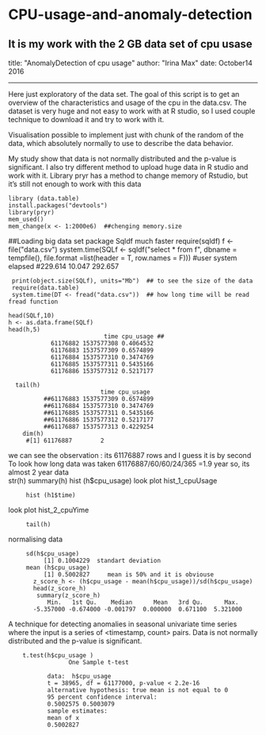 # CPU-usage-and-anomaly-detection
It is my work with the 2 GB data set of cpu usase
---
title: "AnomalyDetection of cpu usage"
author: "Irina Max"
date: October14 2016
     
---
Here just exploratory of the data set.
The goal of this script is to get an overview of the characteristics and usage of the cpu
in the data.csv. The dataset is very huge and not easy to work with at R studio, so I used
couple technique to download it and try to work with it.

Visualisation possible to implement just with chunk of the random of the data, which absolutely normally to use to describe the data behavior.

My study show that data is not normally distributed and the p-value is significant.
I also try different method to upload huge data in R studio and work with it.
Library pryr has a method to change memory of Rstudio, but it’s still not enough to work with this data 

    library (data.table)
    install.packages("devtools")
    library(pryr)  
    mem_used()
    mem_change(x <- 1:2000e6)  ##chenging memory.size

  ##Loading big data set package Sqldf much faster 
    require(sqldf)
    f <- file("data.csv")
    system.time(SQLf <- sqldf("select * from f", dbname = tempfile(), 
                          file.format =list(header = T, row.names = F)))
  #user  system elapsed 
   #229.614  10.047 292.657 

     print(object.size(SQLf), units="Mb")  ## to see the size of the data
     require(data.table)
     system.time(DT <- fread("data.csv"))  ## how long time will be read fread function

    head(SQLf,10)
    h <- as.data.frame(SQLf)
    head(h,5)  
                               time cpu_usage ##
                61176882 1537577308 0.4064532
                61176883 1537577309 0.6574899   
                61176884 1537577310 0.3474769
                61176885 1537577311 0.5435166
                61176886 1537577312 0.5217177
                          
      tail(h)
                              time cpu_usage
              ##61176883 1537577309 0.6574899
              ##61176884 1537577310 0.3474769
              ##61176885 1537577311 0.5435166
              ##61176886 1537577312 0.5217177
              ##61176887 1537577313 0.4229254
        dim(h) 
         #[1] 61176887        2    
we can see the observation : its 61176887 rows and I guess it  is by second
To look how long data was taken  61176887/60/60/24/365 =1.9 year so, its almost 2 year data  
         str(h)
         summary(h)
         hist (h$cpu_usage) 
look  plot hist_1_cpuUsage

         hist (h1$time)
look  plot hist_2_cpuYime

         tail(h)
normalising data 

         sd(h$cpu_usage)  
              [1] 0.1004229  standart deviation
         mean (h$cpu_usage) 
              [1] 0.5002827     mean is 50% and it is obviouse
           z_score_h <- (h$cpu_usage - mean(h$cpu_usage))/sd(h$cpu_usage)
           head(z_score_h)
            summary(z_score_h)
               Min.   1st Qu.    Median      Mean   3rd Qu.      Max. 
           -5.357000 -0.674000 -0.001797  0.000000  0.671100  5.321000 

A technique for detecting anomalies in seasonal univariate time series where the input is a series of <timestamp, count> pairs.
Data is not normally distributed and the p-value is significant.
          
        t.test(h$cpu_usage )
                     One Sample t-test

               data:  h$cpu_usage
               t = 38965, df = 61177000, p-value < 2.2e-16
               alternative hypothesis: true mean is not equal to 0
               95 percent confidence interval:
               0.5002575 0.5003079
               sample estimates:
               mean of x 
               0.5002827 
